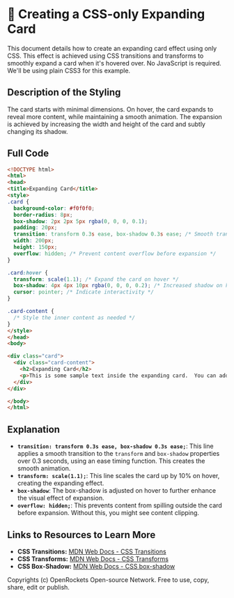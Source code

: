 # 🐞 Creating a CSS-only Expanding Card


This document details how to create an expanding card effect using only CSS.  This effect is achieved using CSS transitions and transforms to smoothly expand a card when it's hovered over.  No JavaScript is required.  We'll be using plain CSS3 for this example.


## Description of the Styling

The card starts with minimal dimensions. On hover, the card expands to reveal more content, while maintaining a smooth animation. The expansion is achieved by increasing the width and height of the card and subtly changing its shadow.


## Full Code

```html
<!DOCTYPE html>
<html>
<head>
<title>Expanding Card</title>
<style>
.card {
  background-color: #f0f0f0;
  border-radius: 8px;
  box-shadow: 2px 2px 5px rgba(0, 0, 0, 0.1);
  padding: 20px;
  transition: transform 0.3s ease, box-shadow 0.3s ease; /* Smooth transition on hover */
  width: 200px;
  height: 150px;
  overflow: hidden; /* Prevent content overflow before expansion */
}

.card:hover {
  transform: scale(1.1); /* Expand the card on hover */
  box-shadow: 4px 4px 10px rgba(0, 0, 0, 0.2); /* Increased shadow on hover */
  cursor: pointer; /* Indicate interactivity */
}

.card-content {
  /* Style the inner content as needed */
}
</style>
</head>
<body>

<div class="card">
  <div class="card-content">
    <h2>Expanding Card</h2>
    <p>This is some sample text inside the expanding card.  You can add more content here as needed.</p>
  </div>
</div>

</body>
</html>
```


## Explanation

* **`transition: transform 0.3s ease, box-shadow 0.3s ease;`**: This line applies a smooth transition to the `transform` and `box-shadow` properties over 0.3 seconds, using an ease timing function. This creates the smooth animation.
* **`transform: scale(1.1);`**: This line scales the card up by 10% on hover, creating the expanding effect.
* **`box-shadow`**: The box-shadow is adjusted on hover to further enhance the visual effect of expansion.
* **`overflow: hidden;`**: This prevents content from spilling outside the card before expansion.  Without this, you might see content clipping.


## Links to Resources to Learn More

* **CSS Transitions:** [MDN Web Docs - CSS Transitions](https://developer.mozilla.org/en-US/docs/Web/CSS/transition)
* **CSS Transforms:** [MDN Web Docs - CSS Transforms](https://developer.mozilla.org/en-US/docs/Web/CSS/transform)
* **CSS Box-Shadow:** [MDN Web Docs - CSS box-shadow](https://developer.mozilla.org/en-US/docs/Web/CSS/box-shadow)


Copyrights (c) OpenRockets Open-source Network. Free to use, copy, share, edit or publish.

